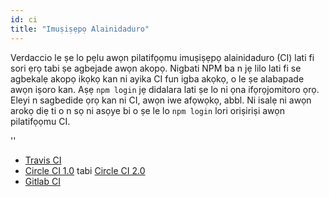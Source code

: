 ```yaml
---
id: ci
title: "Imuṣiṣẹpọ Alainidaduro"
---
```


Verdaccio le ṣe lo pẹlu awọn pilatifọọmu imuṣiṣẹpọ alainidaduro (CI) lati fi sori ẹrọ tabi ṣe agbejade awọn akopọ. Nigbati NPM ba n jẹ lilo lati fi se agbekalẹ akopọ ikọkọ kan ni ayika CI fun igba akọkọ, o le ṣe alabapade awọn iṣoro kan. Aṣẹ `npm login` jẹ didalara lati ṣe lo ni ọna ifọrọjomitoro ọrọ. Eleyi n sagbedide ọrọ kan ni CI, awọn iwe afọwọkọ, abbl. Ni isalẹ ni awọn arokọ diẹ ti o n sọ ni asọye bi o ṣe le lo `npm login` lori oriṣiriṣi awọn pilatifọọmu CI.

<div id="codefund">''</div>

- [Travis CI](https://remysharp.com/2015/10/26/using-travis-with-private-npm-deps)
- [Circle CI 1.0](https://circleci.com/docs/1.0/npm-login/) tabi [Circle CI 2.0](https://circleci.com/docs/2.0/deployment-integrations/#npm)
- [Gitlab CI](https://www.exclamationlabs.com/blog/continuous-deployment-to-npm-using-gitlab-ci/)